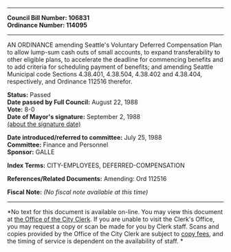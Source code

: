 * * * * *  
  
**Council Bill Number: [](#h0)[](#h2)106831**   
**Ordinance Number: 114095**  
  
* * * * *  
  
AN ORDINANCE amending Seattle's Voluntary Deferred Compensation Plan to allow lump-sum cash outs of small accounts, to expand transferability to other eligible plans, to accelerate the deadline for commencing benefits and to add criteria for scheduling payment of benefits; and amending Seattle Municipal code Sections 4.38.401, 4.38.504, 4.38.402 and 4.38.404, respectively, and Ordinance 112516 therefor.  
  
**Status:** Passed   
**Date passed by Full Council:** August 22, 1988   
**Vote:** 8-0   
**Date of Mayor's signature:** September 2, 1988   
[(about the signature date)](/~public/approvaldate.htm)   
  
  
**Date introduced/referred to committee:** July 25, 1988   
**Committee:** Finance and Personnel   
**Sponsor:** GALLE   
  
**Index Terms:** CITY-EMPLOYEES, DEFERRED-COMPENSATION  
  
**References/Related Documents:** Amending: Ord 112516  
  
**Fiscal Note:** *(No fiscal note available at this time)*  
  
* * * * *  
  
*No text for this document is available on-line. You may view this document at [the Office of the City Clerk](http://www.seattle.gov/leg/clerk/contactUs.htm). If you are unable to visit the Clerk's Office, you may request a copy or scan be made for you by Clerk staff. Scans and copies provided by the Office of the City Clerk are subject to [copy fees](http://clerk.seattle.gov/~public/clerkfees.htm), and the timing of service is dependent on the availability of staff. *  
  
  
